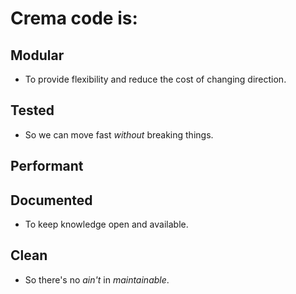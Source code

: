 # Crema code is:

## Modular

* To provide flexibility and reduce the cost of changing direction.

## Tested

* So we can move fast _without_ breaking things.

## Performant

## Documented

* To keep knowledge open and available.

## Clean

* So there's no _ain't_ in _maintainable_.
